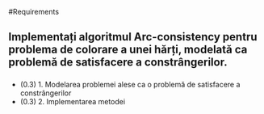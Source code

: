 #Requirements
## Implementați algoritmul Arc-consistency pentru problema de colorare a unei hărți, modelată ca problemă de satisfacere a constrângerilor.

### 
- (0.3) 1. Modelarea problemei alese ca o problemă de satisfacere a constrângerilor
- (0.3) 2. Implementarea metodei

